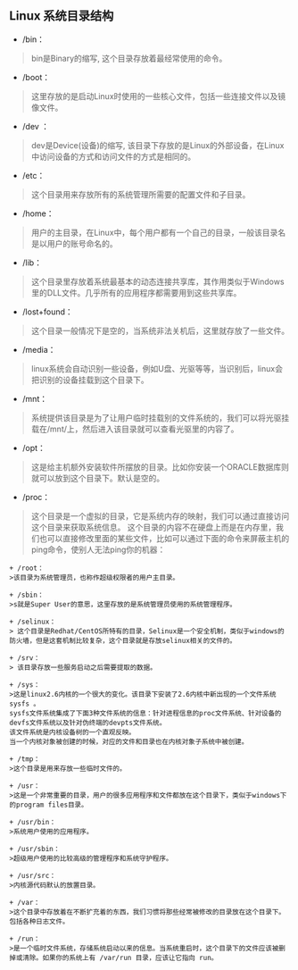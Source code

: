 ## Linux 系统目录结构
+ /bin：
>bin是Binary的缩写, 这个目录存放着最经常使用的命令。

+ /boot：
>这里存放的是启动Linux时使用的一些核心文件，包括一些连接文件以及镜像文件。

+ /dev ：
>dev是Device(设备)的缩写, 该目录下存放的是Linux的外部设备，在Linux中访问设备的方式和访问文件的方式是相同的。

+ /etc：
>这个目录用来存放所有的系统管理所需要的配置文件和子目录。

+ /home：
>用户的主目录，在Linux中，每个用户都有一个自己的目录，一般该目录名是以用户的账号命名的。

+ /lib：
>这个目录里存放着系统最基本的动态连接共享库，其作用类似于Windows里的DLL文件。几乎所有的应用程序都需要用到这些共享库。

+ /lost+found：
>这个目录一般情况下是空的，当系统非法关机后，这里就存放了一些文件。

+ /media：
>linux系统会自动识别一些设备，例如U盘、光驱等等，当识别后，linux会把识别的设备挂载到这个目录下。

+ /mnt：
>系统提供该目录是为了让用户临时挂载别的文件系统的，我们可以将光驱挂载在/mnt/上，然后进入该目录就可以查看光驱里的内容了。

+ /opt：
>这是给主机额外安装软件所摆放的目录。比如你安装一个ORACLE数据库则就可以放到这个目录下。默认是空的。

+ /proc：
>这个目录是一个虚拟的目录，它是系统内存的映射，我们可以通过直接访问这个目录来获取系统信息。
这个目录的内容不在硬盘上而是在内存里，我们也可以直接修改里面的某些文件，比如可以通过下面的命令来屏蔽主机的ping命令，使别人无法ping你的机器：

```echo 1 > /proc/sys/net/ipv4/icmp_echo_ignore_all
+ /root：
>该目录为系统管理员，也称作超级权限者的用户主目录。

+ /sbin：
>s就是Super User的意思，这里存放的是系统管理员使用的系统管理程序。

+ /selinux：
> 这个目录是Redhat/CentOS所特有的目录，Selinux是一个安全机制，类似于windows的防火墙，但是这套机制比较复杂，这个目录就是存放selinux相关的文件的。

+ /srv：
> 该目录存放一些服务启动之后需要提取的数据。

+ /sys：
>这是linux2.6内核的一个很大的变化。该目录下安装了2.6内核中新出现的一个文件系统 sysfs 。
sysfs文件系统集成了下面3种文件系统的信息：针对进程信息的proc文件系统、针对设备的devfs文件系统以及针对伪终端的devpts文件系统。
该文件系统是内核设备树的一个直观反映。
当一个内核对象被创建的时候，对应的文件和目录也在内核对象子系统中被创建。

+ /tmp：
>这个目录是用来存放一些临时文件的。

+ /usr：
>这是一个非常重要的目录，用户的很多应用程序和文件都放在这个目录下，类似于windows下的program files目录。

+ /usr/bin：
>系统用户使用的应用程序。

+ /usr/sbin：
>超级用户使用的比较高级的管理程序和系统守护程序。

+ /usr/src：
>内核源代码默认的放置目录。

+ /var：
>这个目录中存放着在不断扩充着的东西，我们习惯将那些经常被修改的目录放在这个目录下。包括各种日志文件。

+ /run：
>是一个临时文件系统，存储系统启动以来的信息。当系统重启时，这个目录下的文件应该被删掉或清除。如果你的系统上有 /var/run 目录，应该让它指向 run。
